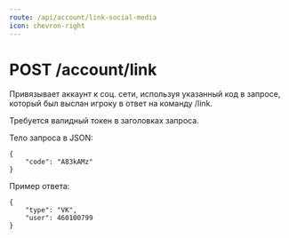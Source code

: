 ```yaml
---
route: /api/account/link-social-media
icon: chevron-right
---
```


# POST /account/link
Привязывает аккаунт к соц. сети, используя
указанный код в запросе, который был выслан
игроку в ответ на команду /link.

Требуется валидный токен в заголовках запроса.

Тело запроса в JSON:
```
{
    "code": "A83kAMz"
}
```

Пример ответа:
```
{
    "type": "VK",
    "user": 460100799
}
```
